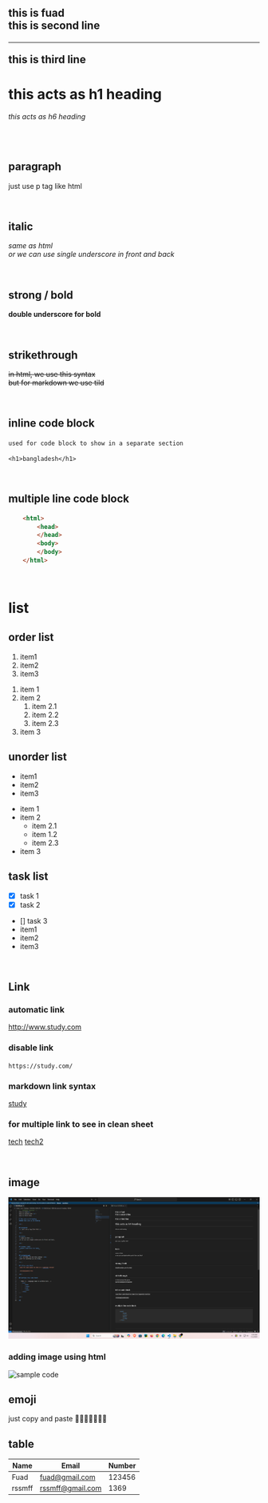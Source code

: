 <!-- markdown tutorial -->
this is fuad<Br/>
this is second line <hr/>
this is third line
---
# this acts as h1 heading
###### this acts as h6 heading

<br/>

## paragraph
<p> just use p tag like html</p>

<br/>

## italic 
<i>same as html </i>  
_or we can use single underscore in front and back_

<br/>

## strong / bold
__double underscore for bold__

<br/>

## strikethrough
<del> in html, we use this syntax </del>  
~~but for markdown we use tild~~

<br/>

## inline code block
`used for code block to show in a separate section`  

`<h1>bangladesh</h1>`

<br/>

## multiple line code block  

```html <!-- language name is written here -->
    <html>
        <head>
        </head>
        <body>
        </body>
    </html>
```

<br/>

# list
## order list

<ol>
    <li>item1</li>
    <li>item2</li>
    <li>item3</li>
</ol>


<!-- with markdown -->

1. item 1
2. item 2
    1. item 2.1
    2. item 2.2
    3. item 2.3
3. item 3

## unorder list

<ul>
    <li>item1</li>
    <li>item2</li>
    <li>item3</li>
</ul>

<!-- with markdown -->

- item 1
- item 2
    - item 2.1
    - item 1.2
    - item 2.3
- item 3


## task list
- [x] task 1
- [x] task 2
- [] task 3<li>item1</li>
    <li>item2</li>
    <li>item3</li>

<br/>

## Link

### automatic link 

http://www.study.com

### disable link

`https://study.com/`

### markdown link syntax

[study](https://study.com/)

### for multiple link to see in clean sheet

[tech][mouse]
[tech2][keyboard]
<!-- links are here -->

[mouse]:https://mouse.com
[keyboard]:https://keyboard.com

<br/>

## image

![profile](./images/Screenshot%202025-07-01%20041834.png)

### adding image using html

<image src="./images/Screenshot%202025-07-01%20041834.png" width="300" title="sample code">

<br/>

## emoji

just copy and paste 🤖🏄🏻🛌🏼🤳🏾


## table

| Name | Email | Number |
|------|-------|------|
| Fuad |fuad@gmail.com|123456|
|rssmff|rssmff@gmail.com|1369|